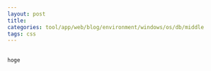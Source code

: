 ```yaml
---
layout: post
title: 
categories: tool/app/web/blog/environment/windows/os/db/middle
tags: css
---
```


## 

### 

```
hoge
```

### 











